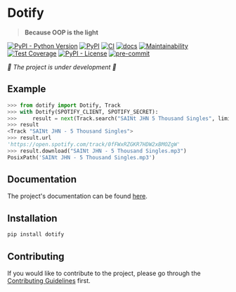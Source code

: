 # Dotify

> **Because OOP is the light**

[![PyPI - Python Version](https://img.shields.io/pypi/pyversions/dotify)](https://www.python.org/)
[![PyPI](https://img.shields.io/pypi/v/dotify)](https://pypi.org/project/dotify/)
[![CI](https://github.com/billsioros/dotify/actions/workflows/ci.yml/badge.svg)](https://github.com/billsioros/dotify/actions/workflows/ci.yml)
[![docs](https://github.com/billsioros/dotify/actions/workflows/docs.yml/badge.svg)](https://billsioros.github.io/dotify/)
[![Maintainability](https://api.codeclimate.com/v1/badges/573685a448c6422d49de/maintainability)](https://codeclimate.com/github/billsioros/dotify/maintainability)
[![Test Coverage](https://api.codeclimate.com/v1/badges/573685a448c6422d49de/test_coverage)](https://codeclimate.com/github/billsioros/dotify/test_coverage)
[![PyPI - License](https://img.shields.io/pypi/l/dotify)](/LICENSE)
[![pre-commit](https://img.shields.io/badge/pre--commit-enabled-brightgreen?logo=pre-commit&logoColor=white)](https://github.com/pre-commit/pre-commit)

*🚧 The project is under development 🚧*

## Example

```python
>>> from dotify import Dotify, Track
>>> with Dotify(SPOTIFY_CLIENT, SPOTIFY_SECRET):
>>>     result = next(Track.search("SAINt JHN 5 Thousand Singles", limit=1))
>>> result
<Track "SAINt JHN - 5 Thousand Singles">
>>> result.url
'https://open.spotify.com/track/0fFWxRZGKR7HDW2xBMOZgW'
>>> result.download("SAINt JHN - 5 Thousand Singles.mp3")
PosixPath('SAINt JHN - 5 Thousand Singles.mp3')
```

## Documentation

The project's documentation can be found [here](https://billsioros.github.io/dotify/).

## Installation

```bash
pip install dotify
```

## Contributing

If you would like to contribute to the project, please go through the [Contributing Guidelines](/CONTRIBUTING.md) first.
